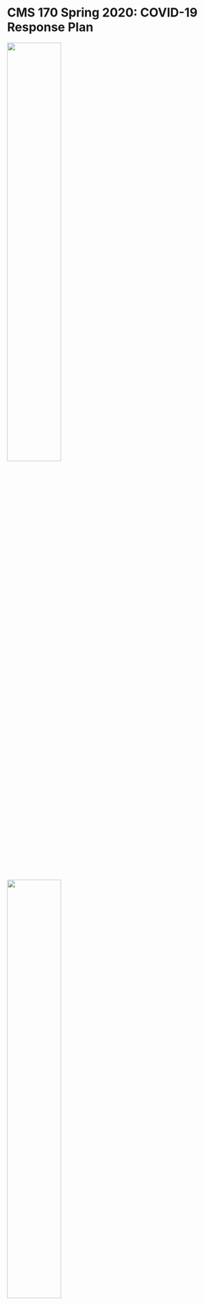 # CMS 170 Spring 2020: COVID-19 Response Plan

<img src="https://i.chzbgr.com/full/9448823040/hDD42FB11/understand-cdc-s-covid-19-beatles-wanna-hold-hand-cdc-not-advisable-beatles-wanna-hold-hand-cdc-no" width="50%" />

<img src="https://cdn.dopl3r.com//media/memes_files/pj-theberge-atpj-theberge-cdc-wash-your-hands-frequently-neil-diamond-haaaaaands-cdc-coronavirus-is-contagious-neil-diamond-touching-haaaands-cdc-dont-touch-hands-neil-diamond-reaching-ouuuuut-cdc-please-avoid-that-neil-diamond-tou-rnS7Q.jpg" width="50%" />


## Contents

This document describes the changes we'll be making to the class in response to our shift to virtual instruction for the second half of
Spring 2020.

Please read this carefully and let me know if you have questions. It covers:

- Tools we're going to use.
- Updates to our schedule and assignments.
- My plans for delivering content to you.
- How office hours will work.

**Please remember that I'm always available to help you and answer your questions**. The format of our course has changed, but I'm 
still your professor and I'm still committed to helping each of you succeed.

You should always feel free to get in touch with me by e-mail, by Slack (discussed below), or in WebEx. If you need to set up a time
to meet live via WebEx, I'm happy to accomodate that.

## Collaboration

Previously, I'd encouraged you to talk with your classmates about the course work, but to develop all of your submissions indpendently.
Under our new situation, **I don't want you to feel isolated**, so I'm now **encouraging you to collaborate freely** to complete the
course work. To start, I'll group you into teams roughly based on the people that you've been working with in class so far. Think of your team as your remote study group. 

Note that we're not doing "group projects": **please continue to submit your work individually** so I have a record of everything that's 
turned in. You can, if you like, think of this as an environment where we're still completing indvidual assignments, but you're allowed 
to freely discuss and check your work with your fellow students.

I'll start by sending each team an invite to a dedicated Slack group. We'll stay with the initial teams for a couple of weeks: if you 
want rearrange to work with other people or if you'd prefer to work independently after that point then you can feel free to make 
changes.

## Tools

### Slack

Slack is an instant messaging app that's now widely used as a replacement for e-mail in many companies. I've created a Slack
channel for our class, `#cms-170-spring-2020`.

Use the invite link posted to Canvas to join the channel. Once you've joined, post a quick intro message and a meme to let me know you've made it.

Slack will be for general discussions, questions about course logistics, check-ins, posting memes and links, etc. It's intended to be a 
way for us to stay engaged with each other and to provide opportunities for casual question and answer sessions and collaboration.

**I won't distribute course content through Slack**.

### GitHub

We'll continue to use this GitHub site, `dansmyers/ProblemSolving2`, to keep distributing class content, handouts, and examples.

### Canvas

We'll keep using Canvas for grades, official course e-mails, and posting course-specific links that I don't want to put on the public 
GitHub.

### WebEx

I'll use WebEx for online office hours, discussed in more detail below.

**I do not plan to lecture synchronously over WebEx**. I know that our initial guidance from the Provost emphasized delivering classes synchronously, but I don't think that format is well-suited for our course. Instead, we will deliver most of the basic course content
asynchronously, using videos and readings, and use video conferencing for check-ins and office hours.

## Updated Course Schedule

<img src="https://imgs.xkcd.com/comics/2010_and_2020_2x.png" width="55%"/>

### Remaining Topics

We have three major topics to get through for the rest of the semester:

- Hash tables
- Stacks and queues
- Trees

If we were in-person, we'd be able to add one more unit on the minimax algorithm, but it won't be feasible to do that in the 
new format. Those of you planning to continue with CMS 270 as your next computer science class will be perfectly well-prepared
if we get through these last three units by the end of the semester.

My plan is to dedicate about two weeks to each unit.


| Unit         | Topic                         | Start  |   End  | Deliverable     |
| -------------|-----------------------------|--------|--------|-----------------|
| 1            | Hash Tabes          |   3/23 |  4/1 (probably)  | Catch up on ZyBook Questions  |
| 2            | Lists and Dictionaries      |   4/1 (probably) |  4/15  | Stack-Based Interpreter    |
| 3            | Classes and Objects         |  4/15  |  End of the Semester  | ???????? |

### Final Exam

**The last project will substitute for the final exam**.  We will not have a written final. Giving a written exam remotely
is tough, and at this point I want to prioritize writing as much code as possible.

### Challenge Projects

Two challenge projects have been posted:

- The challenge version of Project 4, where you could implement your own game.

- Writing a tutorial blog post about an example interview question.

There will be a reflective writing challenge project posted toward the end of the semester and (depending on how we're doing)
one more programming-related project.

## Content Delivery and Office Hours

### Course Content

You'll continue to get GitHub repos assigned through GitHub Classroom that contain the instructions and projects for each unit. I'll
also post a set of videos and other resources onto Canvas.


### Office Hours

I'll use our scheduled class times (11:00 on Tuesdays and Thursdays) for interactive office hours via WebEx. Before each office hour period, I'll post a link to a Google doc that you can use to ask questions that you want to have answered, then use the office hour time to work through each request. I am working on a plan for recording and uploading the WebEx sessions so that you can review them even if you aren't able to join live.

**We will not meet via WebEx during the scheduled lab period on Fridays**. My suggestion is that you block that time out as dedicated work time for this class.


## Suggestions

This is a tough time for all of us. Ultimately, what happens in this class is not the most important thing in the world right now. Our
goal is to get through the rest of the semester with the best experience possible, while managing all of the other craziness that's
happening around us.

Please stay in touch with the class. As Associate Dean Russell told some students in an earlier message, "Now is not the time to turtle."

<img src="https://upload.wikimedia.org/wikipedia/commons/9/99/T.h._hermanni_con_speroni_5.JPG" width="50%" />

*Do not want*.

Keep a healthy schedule and block out some time to work on each of your classes. I recognize that many of you, like my wife and I,
are dealing with additional family responsibilities now that most K-12 schools are closed. **Let me know as soon as possible if there's 
a major issue that's making it hard for you to access the class material or work on the assignments**. We'll try to proceed with as
much flexibility as possible.

We're going to get through this.

<img src="https://urbanmatter.com/chicago/wp-content/uploads/2020/03/complicated-plant-meme.png" width="50%" />
